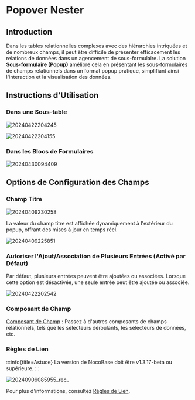 # Popover Nester

## Introduction

Dans les tables relationnelles complexes avec des hiérarchies intriquées et de nombreux champs, il peut être difficile de présenter efficacement les relations de données dans un agencement de sous-formulaire. La solution **Sous-formulaire (Popup)** améliore cela en présentant les sous-formulaires de champs relationnels dans un format popup pratique, simplifiant ainsi l'interaction et la visualisation des données.

## Instructions d'Utilisation

### Dans une Sous-table

![20240422204245](https://static-docs.nocobase.com/20240422204245.png)

![20240422204155](https://static-docs.nocobase.com/20240422204155.png)

### Dans les Blocs de Formulaires

![20240430094409](https://static-docs.nocobase.com/20240430094409.png)

## Options de Configuration des Champs

### Champ Titre

![20240409230258](https://static-docs.nocobase.com/20240409230258.png)

La valeur du champ titre est affichée dynamiquement à l'extérieur du popup, offrant des mises à jour en temps réel.

![20240409225851](https://static-docs.nocobase.com/20240409225851.png)

### Autoriser l'Ajout/Association de Plusieurs Entrées (Activé par Défaut)

Par défaut, plusieurs entrées peuvent être ajoutées ou associées. Lorsque cette option est désactivée, une seule entrée peut être ajoutée ou associée.

![20240422202542](https://static-docs.nocobase.com/20240422202542.png)

### Composant de Champ

[Composant de Champ](/handbook/ui/fields/association-field) : Passez à d'autres composants de champs relationnels, tels que les sélecteurs déroulants, les sélecteurs de données, etc.

### Règles de Lien
:::info{title=Astuce}
La version de NocoBase doit être v1.3.17-beta ou supérieure.
:::

![20240906085955_rec_](https://static-docs.nocobase.com/20240906085955_rec_.gif)

Pour plus d'informations, consultez [Règles de Lien](/handbook/ui/blocks/block-settings/field-linkage-rule).
